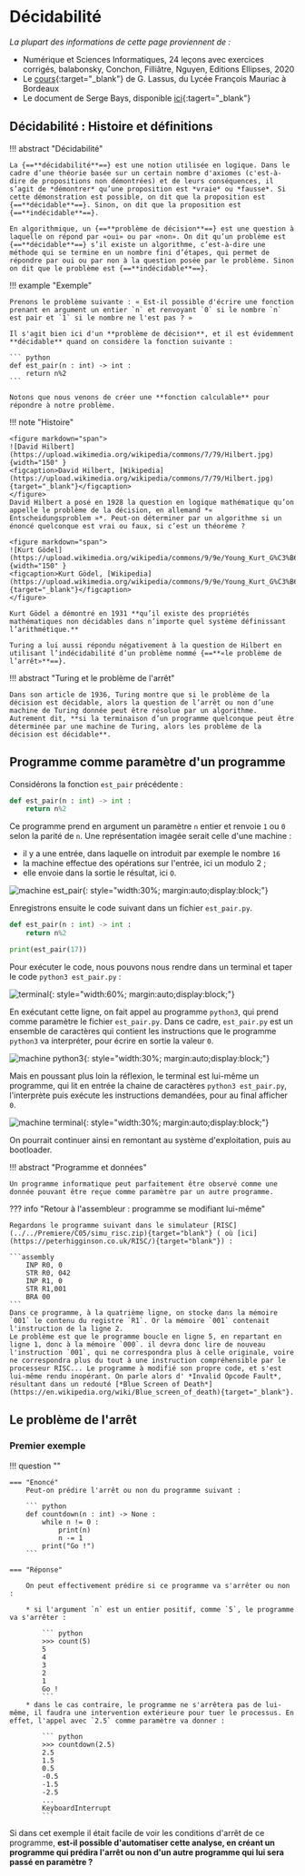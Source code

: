 # Décidabilité

*La plupart des informations de cette page proviennent de :*

* Numérique et Sciences Informatiques, 24 leçons avec exercices corrigés, balabonsky, Conchon, Filliâtre, Nguyen, Editions Ellipses, 2020
* Le [cours](https://glassus.github.io/terminale_nsi/T2_Programmation/2.3_Calculabilite_Decidabilite/cours/){:target="_blank"} de G. Lassus, du Lycée François Mauriac à Bordeaux
* Le document de Serge Bays, disponible [ici](https://mathematice.fr/fichiers/nsi2/chap01b.pdf){:tagert="_blank"}

## Décidabilité : Histoire et définitions

!!! abstract "Décidabilité"

    La {==**décidabilité**==} est une notion utilisée en logique. Dans le cadre d’une théorie basée sur un certain nombre d'axiomes (c'est-à-dire de propositions non démontrées) et de leurs conséquences, il s’agit de *démontrer* qu’une proposition est *vraie* ou *fausse*. Si cette démonstration est possible, on dit que la proposition est {==**décidable**==}. Sinon, on dit que la proposition est {==**indécidable**==}.

    En algorithmique, un {==**problème de décision**==} est une question à laquelle on répond par «oui» ou par «non». On dit qu’un problème est {==**décidable**==} s’il existe un algorithme, c’est-à-dire une méthode qui se termine en un nombre fini d’étapes, qui permet de répondre par oui ou par non à la question posée par le problème. Sinon on dit que le problème est {==**indécidable**==}.


!!! example "Exemple"

    Prenons le problème suivante : « Est-il possible d'écrire une fonction prenant en argument un entier `n` et renvoyant `0` si le nombre `n` est pair et `1` si le nombre ne l'est pas ? »

    Il s'agit bien ici d'un **problème de décision**, et il est évidemment **décidable** quand on considère la fonction suivante :

    ``` python
    def est_pair(n : int) -> int :
        return n%2
    ```

    Notons que nous venons de créer une **fonction calculable** pour répondre à notre problème.

!!! note  "Histoire"

    <figure markdown="span">
    ![David Hilbert](https://upload.wikimedia.org/wikipedia/commons/7/79/Hilbert.jpg){width="150" }
    <figcaption>David Hilbert, [Wikipedia](https://upload.wikimedia.org/wikipedia/commons/7/79/Hilbert.jpg){target="_blank"}</figcaption>
    </figure>
    David Hilbert a posé en 1928 la question en logique mathématique qu’on appelle le problème de la décision, en allemand *« Entscheidungsproblem »*. Peut-on déterminer par un algorithme si un énoncé quelconque est vrai ou faux, si c’est un théorème ?

    <figure markdown="span">
    ![Kurt Gödel](https://upload.wikimedia.org/wikipedia/commons/9/9e/Young_Kurt_G%C3%B6del_as_a_student_in_1925.jpg){width="150" }
    <figcaption>Kurt Gödel, [Wikipedia](https://upload.wikimedia.org/wikipedia/commons/9/9e/Young_Kurt_G%C3%B6del_as_a_student_in_1925.jpg){target="_blank"}</figcaption>
    </figure>

    Kurt Gödel a démontré en 1931 **qu’il existe des propriétés mathématiques non décidables dans n’importe quel système définissant l’arithmétique.**
    
    Turing a lui aussi répondu négativement à la question de Hilbert en utilisant l’indécidabilité d’un problème nommé {==**«le problème de l’arrêt»**==}. 

!!! abstract "Turing et le problème de l'arrêt"

    Dans son article de 1936, Turing montre que si le problème de la décision est décidable, alors la question de l’arrêt ou non d’une machine de Turing donnée peut être résolue par un algorithme. Autrement dit, **si la terminaison d’un programme quelconque peut être déterminée par une machine de Turing, alors les problème de la décision est décidable**.

## Programme comme paramètre d'un programme

Considérons la fonction `est_pair` précédente :

``` python
def est_pair(n : int) -> int :
    return n%2
```

Ce programme prend en argument un paramètre `n` entier et renvoie `1` ou `0` selon la parité de `n`. Une représentation imagée serait celle d'une machine :

* il y a une entrée, dans laquelle on introduit par exemple le nombre `16`
* la machine effectue des opérations sur l'entrée, ici un modulo 2 ;
* elle envoie dans la sortie le résultat, ici `O`.


![machine est_pair](machine_1.png){: style="width:30%; margin:auto;display:block;"}

Enregistrons ensuite le code suivant dans un fichier `est_pair.py`.

``` python
def est_pair(n : int) -> int :
    return n%2

print(est_pair(17))
```

Pour exécuter le code, nous pouvons nous rendre dans un terminal et taper le code `python3 est_pair.py` :

![terminal](terminal.png){: style="width:60%; margin:auto;display:block;"}

En exécutant cette ligne, on fait appel au programme `python3`, qui prend comme paramètre le fichier `est_pair.py`. Dans ce cadre, `est_pair.py` est un ensemble de caractères qui contient les instructions que le programme `python3` va interpréter, pour écrire en sortie la valeur `0`.

![machine python3](machine_2.png){: style="width:30%; margin:auto;display:block;"}

Mais en poussant plus loin la réflexion, le terminal est lui-même un programme, qui lit en entrée la chaine de caractères `python3 est_pair.py`, l'interprète puis exécute les instructions demandées, pour au final afficher `0`.

![machine terminal](machine_3.png){: style="width:30%; margin:auto;display:block;"}

On pourrait continuer ainsi en remontant au système d'exploitation, puis au bootloader.

!!! abstract "Programme et données"
    
    Un programme informatique peut parfaitement être observé comme une donnée pouvant être reçue comme paramètre par un autre programme.

??? info "Retour à l'assembleur : programme se modifiant lui-même"

    Regardons le programme suivant dans le simulateur [RISC](../../Premiere/C05/simu_risc.zip){target="blank"} ( où [ici](https://peterhigginson.co.uk/RISC/){target="blank"}) :

    ```assembly
        INP R0, 0
        STR R0, 042
        INP R1, 0
        STR R1,001
        BRA 00
    ```
    Dans ce programme, à la quatrième ligne, on stocke dans la mémoire `001` le contenu du registre `R1`. Or la mémoire `001` contenait l'instruction de la ligne 2.
    Le problème est que le programme boucle en ligne 5, en repartant en ligne 1, donc à la mémoire `000`. il devra donc lire de nouveau l'instruction `001`, qui ne correspondra plus à celle originale, voire ne correspondra plus du tout à une instruction compréhensible par le processeur RISC... Le programme à modifié son propre code, et s'est lui-même rendu inopérant. On parle alors d' *Invalid Opcode Fault*, résultant dans un redouté [*Blue Screen of Death*](https://en.wikipedia.org/wiki/Blue_screen_of_death){target="_blank"}.

## Le problème de l'arrêt

### Premier exemple

!!! question ""

    === "Enoncé"
        Peut-on prédire l'arrêt ou non du programme suivant :

        ``` python
        def countdown(n : int) -> None :
            while n != 0 :
                print(n)
                n -= 1
            print("Go !")
        ```

    === "Réponse"

        On peut effectivement prédire si ce programme va s'arrêter ou non :

        * si l'argument `n` est un entier positif, comme `5`, le programme va s'arrêter :

            ``` python
            >>> count(5)
            5
            4
            3
            2
            1
            Go !
            ```
        * dans le cas contraire, le programme ne s'arrêtera pas de lui-même, il faudra une intervention extérieure pour tuer le processus. En effet, l'appel avec `2.5` comme paramètre va donner :

            ``` python
            >>> countdown(2.5)
            2.5
            1.5
            0.5
            -0.5
            -1.5
            -2.5
            ...
            KeyboardInterrupt
            ```

Si dans cet exemple il était facile de voir les conditions d'arrêt de ce programme, **est-il possible d'automatiser cette analyse, en créant un programme qui prédira l'arrêt ou non d'un autre programme qui lui sera passé en paramètre ?**

### 